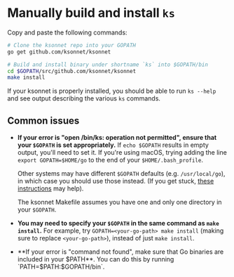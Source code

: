 # Manually build and install `ks`

Copy and paste the following commands:
```bash
# Clone the ksonnet repo into your GOPATH
go get github.com/ksonnet/ksonnet

# Build and install binary under shortname `ks` into $GOPATH/bin
cd $GOPATH/src/github.com/ksonnet/ksonnet
make install
```

If your ksonnet is properly installed, you should be able to run `ks --help` and see output describing the various `ks` commands.

## Common issues

* **If your error is "open /bin/ks: operation not permitted", ensure that your `$GOPATH` is set appropriately.**
  If `echo $GOPATH` results in empty output, you'll need to set it.
  If you're using macOS, trying adding the line `export GOPATH=$HOME/go` to the end of your `$HOME/.bash_profile`.

  Other systems may have different `$GOPATH` defaults (e.g. `/usr/local/go`), in which case you should use those instead.
  (If you get stuck, [these instructions](https://github.com/golang/go/wiki/SettingGOPATH) may help).

  The ksonnet Makefile assumes you have one and only one directory in your `$GOPATH`.

* **You may need to specify your `$GOPATH` in the same command as `make install`.**
  For example, try `GOPATH=<your-go-path> make install` (making sure to replace `<your-go-path>`), instead of just `make install`.

* **If your error is "command not found", make sure that Go binaries are included in your $PATH**.
  You can do this by running `PATH=$PATH:$GOPATH/bin`.
